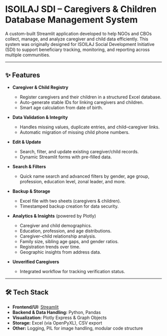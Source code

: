 # ISOILAJ SDI – Caregivers & Children Database Management System

A custom-built Streamlit application developed to help NGOs and CBOs collect, manage, and analyze caregiver and child data efficiently. This system was originally designed for ISOILAJ Social Development Initiative (SDI) to support beneficiary tracking, monitoring, and reporting across multiple communities.

---

## ✨ Features

- **Caregiver & Child Registry**
  - Register caregivers and their children in a structured Excel database.
  - Auto-generate stable IDs for linking caregivers and children.
  - Smart age calculation from date of birth.

- **Data Validation & Integrity**
  - Handles missing values, duplicate entries, and child–caregiver links.
  - Automatic migration of missing child phone numbers.

- **Edit & Update**
  - Search, filter, and update existing caregiver/child records.
  - Dynamic Streamlit forms with pre-filled data.

- **Search & Filters**
  - Quick name search and advanced filters by gender, age group, profession, education level, zonal leader, and more.

- **Backup & Storage**
  - Excel file with two sheets (caregivers & children).
  - Timestamped backup creation for data security.

- **Analytics & Insights** (powered by Plotly)
  - Caregiver and child demographics.
  - Education, profession, and age distributions.
  - Caregiver–child relationship analysis.
  - Family size, sibling age gaps, and gender ratios.
  - Registration trends over time.
  - Geographic insights from address data.

- **Unverified Caregivers**
  - Integrated workflow for tracking verification status.

---

## 🛠️ Tech Stack

- **Frontend/UI:** [Streamlit](https://streamlit.io/)  
- **Backend & Data Handling:** Python, Pandas  
- **Visualization:** Plotly Express & Graph Objects  
- **Storage:** Excel (via OpenPyXL), CSV export  
- **Other:** Logging, PIL for image handling, modular code structure  

